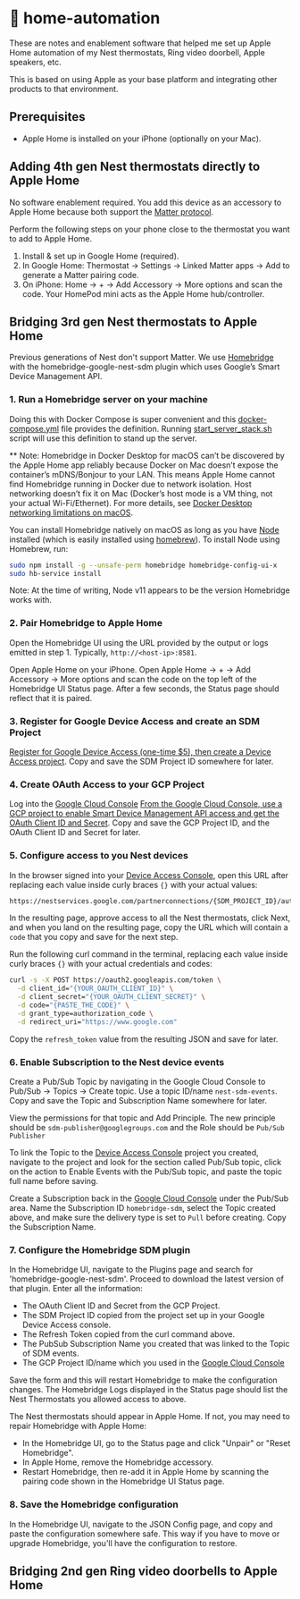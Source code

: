 # 🤖 home-automation

These are notes and enablement software that helped me set up Apple Home automation of my Nest thermostats, Ring video doorbell, Apple speakers, etc.

This is based on using Apple as your base platform and integrating other products to that environment.

## Prerequisites

* Apple Home is installed on your iPhone (optionally on your Mac).

## Adding 4th gen Nest thermostats directly to Apple Home

No software enablement required. You add this device as an accessory to Apple Home because both support the [Matter protocol](https://csa-iot.org/all-solutions/matter/).

Perform the following steps on your phone close to the thermostat you want to add to Apple Home.

1. Install & set up in Google Home (required).
2. In Google Home: Thermostat → Settings → Linked Matter apps → Add to generate a Matter pairing code.
3. On iPhone: Home → + → Add Accessory → More options and scan the code. Your HomePod mini acts as the Apple Home hub/controller.

## Bridging 3rd gen Nest thermostats to Apple Home

Previous generations of Nest don't support Matter. We use [Homebridge](https://homebridge.io) with the homebridge-google-nest-sdm plugin which uses Google’s Smart Device Management API.

### 1. Run a Homebridge server on your machine

Doing this with Docker Compose is super convenient and this [docker-compose.yml](homebridge/docker-compose.yml) file provides the definition. Running [start_server_stack.sh](start_server_stack.sh) script will use this definition to stand up the server.

** Note: Homebridge in Docker Desktop for macOS can’t be discovered by the Apple Home app reliably because Docker on Mac doesn’t expose the container’s mDNS/Bonjour to your LAN. This means Apple Home cannot find Homebridge running in Docker due to network isolation. Host networking doesn’t fix it on Mac (Docker’s host mode is a VM thing, not your actual Wi-Fi/Ethernet). For more details, see [Docker Desktop networking limitations on macOS](https://docs.docker.com/desktop/networking/).

You can install Homebridge natively on macOS as long as you have [Node](https://nodejs.org/en) installed (which is easily installed using [homebrew](brew.sh)). To install Node using Homebrew, run:

```bash
sudo npm install -g --unsafe-perm homebridge homebridge-config-ui-x
sudo hb-service install
```

Note: At the time of writing, Node v11 appears to be the version Homebridge works with.

### 2. Pair Homebridge to Apple Home

Open the Homebridge UI using the URL provided by the output or logs emitted in step 1. Typically, `http://<host-ip>:8581`.

Open Apple Home on your iPhone. Open Apple Home → + → Add Accessory → More options and scan the code on the top left of the Homebridge UI Status page. After a few seconds, the Status page should reflect that it is paired.

### 3. Register for Google Device Access and create an SDM Project

[Register for Google Device Access (one-time $5), then create a Device Access project](https://developers.google.com/nest/device-access/project). Copy and save the SDM Project ID somewhere for later.

### 4. Create OAuth Access to your GCP Project

Log into the [Google Cloud Console](https://console.cloud.google.com/)
[From the Google Cloud Console, use a GCP project to enable Smart Device Management API access and get the OAuth Client ID and Secret](https://developers.google.com/nest/device-access/get-started). Copy and save the GCP Project ID, and the OAuth Client ID and Secret for later.

### 5. Configure access to you Nest devices

In the browser signed into your [Device Access Console](https://console.nest.google.com/device-access/project-list), open this URL after replacing each value inside curly braces `{}` with your actual values:

```bash
https://nestservices.google.com/partnerconnections/{SDM_PROJECT_ID}/auth?redirect_uri=https://www.google.com&access_type=offline&prompt=consent&client_id={YOUR_OAUTH_CLIENT_ID}&response_type=code&scope=https://www.googleapis.com/auth/sdm.service+https://www.googleapis.com/auth/pubsub
```

In the resulting page, approve access to all the Nest thermostats, click Next, and when you land on the resulting page, copy the URL which will contain a `code` that you copy and save for the next step.

Run the following curl command in the terminal, replacing each value inside curly braces `{}` with your actual credentials and codes:

```bash
curl -s -X POST https://oauth2.googleapis.com/token \
  -d client_id="{YOUR_OAUTH_CLIENT_ID}" \
  -d client_secret="{YOUR_OAUTH_CLIENT_SECRET}" \
  -d code="{PASTE_THE_CODE}" \
  -d grant_type=authorization_code \
  -d redirect_uri="https://www.google.com"
```

Copy the `refresh_token` value from the resulting JSON and save for later.

### 6. Enable Subscription to the Nest device events

Create a Pub/Sub Topic by navigating in the Google Cloud Console to Pub/Sub → Topics → Create topic. Use a topic ID/name `nest-sdm-events`. Copy and save the Topic and Subscription Name somewhere for later.

View the permissions for that topic and Add Principle. The new principle should be `sdm-publisher@googlegroups.com` and the Role should be `Pub/Sub Publisher`

To link the Topic to the [Device Access Console](https://console.nest.google.com/device-access/project-list) project you created, navigate to the project and look for the section called Pub/Sub topic, click on the action to Enable Events with the Pub/Sub topic, and paste the topic full name before saving.

Create a Subscription back in the [Google Cloud Console](https://console.cloud.google.com/) under the Pub/Sub area. Name the Subscription ID `homebridge-sdm`, select the Topic created above, and make sure the delivery type is set to `Pull` before creating. Copy the Subscription Name.

### 7. Configure the Homebridge SDM plugin

In the Homebridge UI, navigate to the Plugins page and search for 'homebridge-google-nest-sdm'.
Proceed to download the latest version of that plugin. Enter all the information:

* The OAuth Client ID and Secret from the GCP Project.
* The SDM Project ID copied from the project set up in your Google Device Access console.
* The Refresh Token copied from the curl command above.
* The PubSub Subscription Name you created that was linked to the Topic of SDM events.
* The GCP Project ID/name which you used in the [Google Cloud Console](https://console.cloud.google.com/)

Save the form and this will restart Homebridge to make the configuration changes. The Homebridge Logs displayed in the Status page should list the Nest Thermostats you allowed access to above.

The Nest thermostats should appear in Apple Home. If not, you may need to repair Homebridge with Apple Home:

* In the Homebridge UI, go to the Status page and click "Unpair" or "Reset Homebridge".
* In Apple Home, remove the Homebridge accessory.
* Restart Homebridge, then re-add it in Apple Home by scanning the pairing code shown in the Homebridge UI Status page.

### 8. Save the Homebridge configuration

In the Homebridge UI, navigate to the JSON Config page, and copy and paste the configuration somewhere safe. This way if you have to move or upgrade Homebridge, you'll have the configuration to restore.

## Bridging 2nd gen Ring video doorbells to Apple Home
